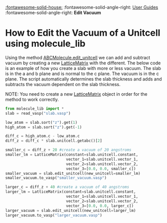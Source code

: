 [:fontawesome-solid-house:](../index.md) :fontawesome-solid-angle-right: [User Guides](index.md) :fontawesome-solid-angle-right: **Edit Vacuum**
# How to Edit the Vacuum of a Unitcell using molecule_lib

Using the method [ABCMolecule.edit_unitcell](../reference/ABCMolecule/edit_unitcell.md) we can add and subtract vacuum by creating a new [LatticeMatrix](../reference/LatticeMatrix/index.md) with the different. The below code is an example of how you create a slab with more or less vacuum. The slab is in the a and b plane and is normal to the c plane. The vacuum is in the c plane. The script automatically determines the slab thickness and adds and subtracts the vacuum dependent on the slab thickness. 

NOTE: You need to create a new [LatticeMatrix](../reference/LatticeMatrix/index.md) object in order for the method to work correctly.

``` python title="create_smaller_and_larger_vacuum.py"
from molecule_lib import *
slab = read_vasp("slab.vasp")

low_atom = slab.sort("z").get(1)
high_atom = slab.sort("z").get(-1)

diff_c = high_atom.c - low_atom.c
diff_z = diff_c * slab.unitcell.getabc()[2]

smaller_c = diff_z + 20 #create a vacuum of 20 angstroms
smaller_lm = LatticeMatrix(constant=slab.unitcell.constant,
                           vector_1=slab.unitcell.vector_1,
                           vector_2=slab.unitcell.vector_2,
                           vector_3=[0.0, 0.0, smaller_c])
smaller_vacuum = slab.edit_unitcell(new_unitcell=smaller_lm)
smaller_vacuum.to_vasp("smaller_vacuum.vasp")

larger_c = diff_z + 40 #create a vacuum of 40 angstroms
larger_lm = LatticeMatrix(constant=slab.unitcell.constant,
                           vector_1=slab.unitcell.vector_1,
                           vector_2=slab.unitcell.vector_2,
                           vector_3=[0.0, 0.0, larger_c])
larger_vacuum = slab.edit_unitcell(new_unitcell=larger_lm)
larger_vacuum.to_vasp("larger_vacuum.vasp")


```
